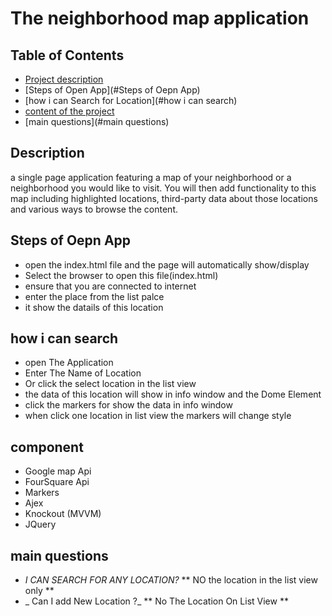 # The neighborhood map application

## Table of Contents
* [Project description](#Description)
* [Steps of Open App](#Steps of Oepn App)
* [how i can Search for Location](#how i can search)
* [content of the project](#component)
* [main questions](#main questions)

## Description
a single page application featuring a map of your neighborhood or a neighborhood you would like to visit. You will then add functionality to this map including highlighted locations, third-party data about those locations and various ways to browse the content.

## Steps of Oepn App
* open the index.html file and the page will automatically show/display
* Select the browser to open this file(index.html)
* ensure that you are connected to internet
* enter the place from the list palce
* it show the datails of this location

## how i can search
* open The Application 
* Enter The Name of Location 
* Or click the select location in the list view
* the data of this location will show in info window and the Dome Element
* click the markers for show the data in info window 
* when click one location in list view the markers will change style

## component
* Google map Api
* FourSquare Api
* Markers
* Ajex
* Knockout (MVVM)
* JQuery

## main questions
* _I CAN SEARCH FOR ANY LOCATION?_
    ** NO the location in the list view only **
* _ Can I add New Location ?_
    ** No The Location On List View  **
